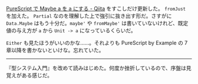 [PureScript で Maybe a を a にする - Qiita](http://qiita.com/bouzuya/items/459cb1167f646412bfc0) をすこしだけ更新した。 `fromJust` を加えた。 `Partial` なのを理解した上で強引に抜き出す形だ。さすがに `Data.Maybe` はもう十分だ。`maybe'` や `fromMaybe'` は書いていないけれど、既定値の与え方が `a` から `Unit -> a` になっているくらいだ。

`Either` も見たほうがいいのかな……。それよりも PureScript by Example の 7 章以降を書かないといけな。忘れていた。

-----

『型システム入門』を改めて読みはじめた。何度か挫折しているので、序盤は見覚えがある感じだ。
